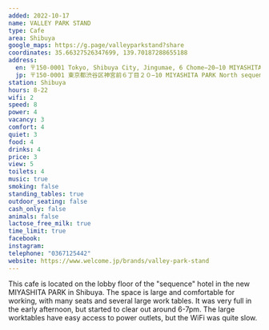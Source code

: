 ```yaml
---
added: 2022-10-17
name: VALLEY PARK STAND
type: Cafe
area: Shibuya
google_maps: https://g.page/valleyparkstand?share
coordinates: 35.66327526347699, 139.70187288655188
address:
  en: 〒150-0001 Tokyo, Shibuya City, Jingumae, 6 Chome−20−10 MIYASHITA PARK North sequence MIYASHITA PARK 4F
  jp: 〒150-0001 東京都渋谷区神宮前６丁目２０−10 MIYASHITA PARK North sequence MIYASHITA PARK 4F
station: Shibuya
hours: 8-22
wifi: 2
speed: 8
power: 4
vacancy: 3
comfort: 4
quiet: 3
food: 4
drinks: 4 
price: 3
view: 5
toilets: 4
music: true
smoking: false
standing_tables: true
outdoor_seating: false
cash_only: false
animals: false
lactose_free_milk: true
time_limit: true
facebook: 
instagram: 
telephone: "0367125442"
website: https://www.welcome.jp/brands/valley-park-stand
---
```


This cafe is located on the lobby floor of the "sequence" hotel in the new MIYASHITA PARK in Shibuya. The space is large and comfortable for working, with many seats and several large work tables. It was very full in the early afternoon, but started to clear out around 6-7pm. The large worktables have easy access to power outlets, but the WiFi was quite slow.
